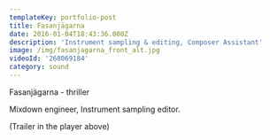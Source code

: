 ```yaml
---
templateKey: portfolio-post
title: Fasanjägarna
date: 2016-01-04T18:43:36.000Z
description: 'Instrument sampling & editing, Composer Assistant'
image: /img/fasanjagarna_front_alt.jpg
videoId: '268069184'
category: sound
---
```

Fasanjägarna - thriller

Mixdown engineer, Instrument sampling editor.

(Trailer in the player above)
